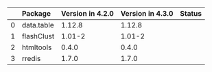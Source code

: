 <!-- markdown-link-check-disable -->

|    | Package    | Version in 4.2.0   | Version in 4.3.0   | Status   |
|---:|:-----------|:-------------------|:-------------------|:---------|
|  0 | data.table | 1.12.8             | 1.12.8             |          |
|  1 | flashClust | 1.01-2             | 1.01-2             |          |
|  2 | htmltools  | 0.4.0              | 0.4.0              |          |
|  3 | rredis     | 1.7.0              | 1.7.0              |          |